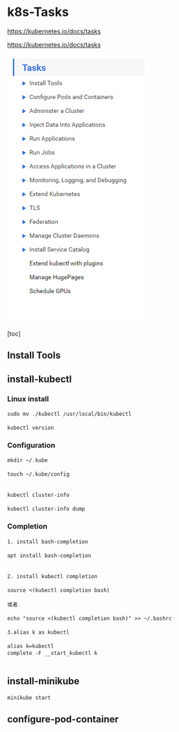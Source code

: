 # k8s-Tasks

https://kubernetes.io/docs/tasks


https://kubernetes.io/docs/tasks


![content00](_image/content00.png)


[toc]


## Install Tools
## install-kubectl

### Linux install

```
sudo mv ./kubectl /usr/local/bin/kubectl

kubectl version

```

###  Configuration


```
mkdir ~/.kube

touch ~/.kube/config


kubectl cluster-info

kubectl cluster-info dump

```


###  Completion

```
1. install bash-completion

apt install bash-completion


2. install kubectl completion

source <(kubectl completion bash)

或者 

echo "source <(kubectl completion bash)" >> ~/.bashrc

3.alias k as kubectl

alias k=kubectl
complete -F __start_kubectl k


```



## install-minikube

```
minikube start
```

## configure-pod-container



